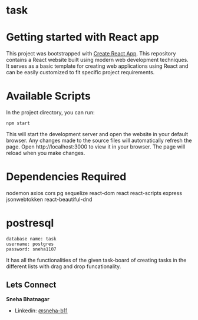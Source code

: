 # task

# Getting started with React app
This project was bootstrapped with [Create React App](https://github.com/facebook/create-react-app).
This repository contains a React website built using modern web development techniques. It serves as a basic template for creating web applications using React and can be easily customized to fit specific project requirements.

# Available Scripts
In the project directory, you can run:

```
npm start
```

This will start the development server and open the website in your default browser. Any changes made to the source files will automatically refresh the page.
Open http://localhost:3000 to view it in your browser. The page will reload when you make changes.

# Dependencies Required

nodemon
axios
cors
pg
sequelize
react-dom
react
react-scripts
express
jsonwebtokken
react-beautiful-dnd

# postresql 

    database name: task
    username: postgres
    password: sneha1107

It has all the functionalities of the given task-board of creating tasks in the different lists with drag and drop funcationality.

## Lets Connect

**Sneha Bhatnagar**

- Linkedin: [@sneha-b11](https://www.linkedin.com/in/sneha-b11/)
